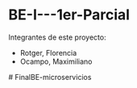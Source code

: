 # BE-I---1er-Parcial

Integrantes de este proyecto:
- Rotger, Florencia
- Ocampo, Maximiliano


 #   F i n a l B E - m i c r o s e r v i c i o s 
 
 
